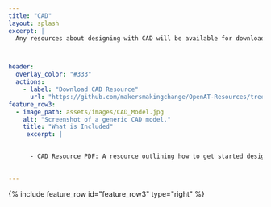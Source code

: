 ```yaml
---
title: "CAD"
layout: splash
excerpt: |
  Any resources about designing with CAD will be available for download on this page.



header:
  overlay_color: "#333"
  actions:
    - label: "Download CAD Resource"
      url: "https://github.com/makersmakingchange/OpenAT-Resources/tree/main/CAD_Design_Resources" 
feature_row3:
  - image_path: assets/images/CAD_Model.jpg
    alt: "Screenshot of a generic CAD model."
    title: "What is Included"
     excerpt: |
      

      - CAD Resource PDF: A resource outlining how to get started designing with CAD. The resource links to other tutorials and pages, and gives people an idea of where to start looking when first learning about using CAD to create new devices.

  
---
```





{% include feature_row id="feature_row3" type="right" %}